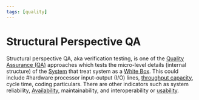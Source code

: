 ```yaml
---
tags: [quality]
---
```


# Structural Perspective QA

Structural perspective QA, aka verification testing, is one of the [Quality Assurance (QA)](202304302045.md)
approaches which tests the micro-level details (internal structure) of the
[System](202303242148.md) that treat system as a [White Box](202305202159.md).
This could include #hardware processor input-output (I/O) lines, [throughput capacity](202304111957.md),
cycle time, coding particulars. There are other indicators such as system
reliability, [Availability](202210022157.md), maintainability, and
interoperability or [usability](202303242139.md).
